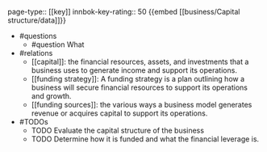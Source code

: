 page-type:: [[key]]
innbok-key-rating:: 50
{{embed [[business/Capital structure/data]]}}
- #questions
  - #question What
- #relations
  - [[capital]]: the financial resources, assets, and investments that a business uses to generate income and support its operations.
  - [[funding strategy]]: A funding strategy is a plan outlining how a business will secure financial resources to support its operations and growth.
  - [[funding sources]]: the various ways a business model generates revenue or acquires capital to support its operations.
- #TODOs
  - TODO Evaluate the capital structure of the business
  - TODO  Determine how it is funded and what the financial leverage is.



